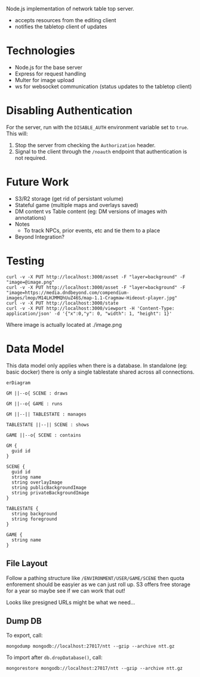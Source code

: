 Node.js implementation of network table top server.

* accepts resources from the editing client
* notifies the tabletop client of updates

# Technologies

* Node.js for the base server
* Express for request handling
* Multer for image upload
* ws for websocket communication (status updates to the tabletop client)

# Disabling Authentication

For the server, run with the `DISABLE_AUTH` environment variable set to `true`.
This will:

1. Stop the server from checking the `Authorization` header.
1. Signal to the client through the `/noauth` endpoint that authentication is
not required.

# Future Work

* S3/R2 storage (get rid of persistant volume)
* Stateful game (multiple maps and overlays saved)
* DM content vs Table content (eg: DM versions of images with annotations)
* Notes
  * To track NPCs, prior events, etc and tie them to a place
* Beyond Integration?

# Testing

```
curl -v -X PUT http://localhost:3000/asset -F "layer=background" -F "image=@image.png"
curl -v -X PUT http://localhost:3000/asset -F "layer=background" -F "image=https://media.dndbeyond.com/compendium-images/lmop/M14LHJMMQhUuZ46S/map-1.1-Cragmaw-Hideout-player.jpg"
curl -v -X PUT http://localhost:3000/state
curl -v -X PUT http://localhost:3000/viewport -H 'Content-Type: application/json' -d '{"x":0,"y": 0, "width": 1, "height": 1}'
```

Where image is actually located at ./image.png

# Data Model

This data model only applies when there is a database. In standalone (eg: basic docker) there is only a single tablestate shared across all connections.

```mermaid
erDiagram

GM ||--o{ SCENE : draws

GM ||--o{ GAME : runs

GM ||--|| TABLESTATE : manages

TABLESTATE ||--|| SCENE : shows

GAME ||--o{ SCENE : contains

GM {
  guid id
}

SCENE {
  guid id
  string name
  string overlayImage
  string publicBackgroundImage
  string privateBackgroundImage
}

TABLESTATE {
  string background
  string foreground
}

GAME {
  string name
}
```

## File Layout

Follow a pathing structure like `/ENVIRONMENT/USER/GAME/SCENE` then quota enforement should be easyier as we can just roll up. S3 offers free storage for a year so maybe see if we can work that out!

Looks like presigned URLs might be what we need...

## Dump DB

To export, call: 

```
mongodump mongodb://localhost:27017/ntt --gzip --archive ntt.gz
```

To import after `db.dropDatabase()`, call:

```
mongorestore mongodb://localhost:27017/ntt --gzip --archive ntt.gz
```